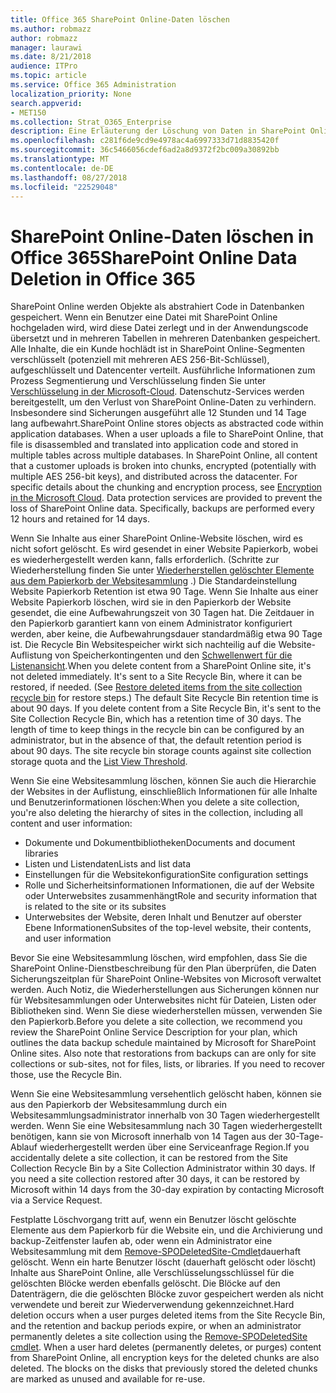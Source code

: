 ```yaml
---
title: Office 365 SharePoint Online-Daten löschen
ms.author: robmazz
author: robmazz
manager: laurawi
ms.date: 8/21/2018
audience: ITPro
ms.topic: article
ms.service: Office 365 Administration
localization_priority: None
search.appverid:
- MET150
ms.collection: Strat_O365_Enterprise
description: Eine Erläuterung der Löschung von Daten in SharePoint Online.
ms.openlocfilehash: c281f6de9cd9e4978ac4a6997333d71d8835420f
ms.sourcegitcommit: 36c5466056cdef6ad2a8d9372f2bc009a30892bb
ms.translationtype: MT
ms.contentlocale: de-DE
ms.lasthandoff: 08/27/2018
ms.locfileid: "22529048"
---
```

# <a name="sharepoint-online-data-deletion-in-office-365"></a><span data-ttu-id="b5308-103">SharePoint Online-Daten löschen in Office 365</span><span class="sxs-lookup"><span data-stu-id="b5308-103">SharePoint Online Data Deletion in Office 365</span></span>

<span data-ttu-id="b5308-p101">SharePoint Online werden Objekte als abstrahiert Code in Datenbanken gespeichert. Wenn ein Benutzer eine Datei mit SharePoint Online hochgeladen wird, wird diese Datei zerlegt und in der Anwendungscode übersetzt und in mehreren Tabellen in mehreren Datenbanken gespeichert. Alle Inhalte, die ein Kunde hochlädt ist in SharePoint Online-Segmenten verschlüsselt (potenziell mit mehreren AES 256-Bit-Schlüssel), aufgeschlüsselt und Datencenter verteilt. Ausführliche Informationen zum Prozess Segmentierung und Verschlüsselung finden Sie unter [Verschlüsselung in der Microsoft-Cloud](office-365-encryption-in-the-microsoft-cloud-overview.md). Datenschutz-Services werden bereitgestellt, um den Verlust von SharePoint Online-Daten zu verhindern. Insbesondere sind Sicherungen ausgeführt alle 12 Stunden und 14 Tage lang aufbewahrt.</span><span class="sxs-lookup"><span data-stu-id="b5308-p101">SharePoint Online stores objects as abstracted code within application databases. When a user uploads a file to SharePoint Online, that file is disassembled and translated into application code and stored in multiple tables across multiple databases. In SharePoint Online, all content that a customer uploads is broken into chunks, encrypted (potentially with multiple AES 256-bit keys), and distributed across the datacenter. For specific details about the chunking and encryption process, see [Encryption in the Microsoft Cloud](office-365-encryption-in-the-microsoft-cloud-overview.md). Data protection services are provided to prevent the loss of SharePoint Online data. Specifically, backups are performed every 12 hours and retained for 14 days.</span></span>

<span data-ttu-id="b5308-p102">Wenn Sie Inhalte aus einer SharePoint Online-Website löschen, wird es nicht sofort gelöscht. Es wird gesendet in einer Website Papierkorb, wobei es wiederhergestellt werden kann, falls erforderlich. (Schritte zur Wiederherstellung finden Sie unter [Wiederherstellen gelöschter Elemente aus dem Papierkorb der Websitesammlung](https://support.office.com/article/Restore-deleted-items-from-the-site-collection-recycle-bin-5fa924ee-16d7-487b-9a0a-021b9062d14b) .) Die Standardeinstellung Website Papierkorb Retention ist etwa 90 Tage. Wenn Sie Inhalte aus einer Website Papierkorb löschen, wird sie in den Papierkorb der Website gesendet, die eine Aufbewahrungszeit von 30 Tagen hat. Die Zeitdauer in den Papierkorb garantiert kann von einem Administrator konfiguriert werden, aber keine, die Aufbewahrungsdauer standardmäßig etwa 90 Tage ist. Die Recycle Bin Websitespeicher wirkt sich nachteilig auf die Website-Auflistung von Speicherkontingenten und den [Schwellenwert für die Listenansicht](https://support.office.com/article/List-View-Threshold-b8588dae-9387-48c2-9248-c24122f07c59).</span><span class="sxs-lookup"><span data-stu-id="b5308-p102">When you delete content from a SharePoint Online site, it's not deleted immediately. It's sent to a Site Recycle Bin, where it can be restored, if needed. (See [Restore deleted items from the site collection recycle bin](https://support.office.com/article/Restore-deleted-items-from-the-site-collection-recycle-bin-5fa924ee-16d7-487b-9a0a-021b9062d14b) for restore steps.) The default Site Recycle Bin retention time is about 90 days. If you delete content from a Site Recycle Bin, it's sent to the Site Collection Recycle Bin, which has a retention time of 30 days. The length of time to keep things in the recycle bin can be configured by an administrator, but in the absence of that, the default retention period is about 90 days. The site recycle bin storage counts against site collection storage quota and the [List View Threshold](https://support.office.com/article/List-View-Threshold-b8588dae-9387-48c2-9248-c24122f07c59).</span></span>

<span data-ttu-id="b5308-116">Wenn Sie eine Websitesammlung löschen, können Sie auch die Hierarchie der Websites in der Auflistung, einschließlich Informationen für alle Inhalte und Benutzerinformationen löschen:</span><span class="sxs-lookup"><span data-stu-id="b5308-116">When you delete a site collection, you're also deleting the hierarchy of sites in the collection, including all content and user information:</span></span>
- <span data-ttu-id="b5308-117">Dokumente und Dokumentbibliotheken</span><span class="sxs-lookup"><span data-stu-id="b5308-117">Documents and document libraries</span></span>
- <span data-ttu-id="b5308-118">Listen und Listendaten</span><span class="sxs-lookup"><span data-stu-id="b5308-118">Lists and list data</span></span>
- <span data-ttu-id="b5308-119">Einstellungen für die Websitekonfiguration</span><span class="sxs-lookup"><span data-stu-id="b5308-119">Site configuration settings</span></span>
- <span data-ttu-id="b5308-120">Rolle und Sicherheitsinformationen Informationen, die auf der Website oder Unterwebsites zusammenhängt</span><span class="sxs-lookup"><span data-stu-id="b5308-120">Role and security information that is related to the site or its subsites</span></span>
- <span data-ttu-id="b5308-121">Unterwebsites der Website, deren Inhalt und Benutzer auf oberster Ebene Informationen</span><span class="sxs-lookup"><span data-stu-id="b5308-121">Subsites of the top-level website, their contents, and user information</span></span>

<span data-ttu-id="b5308-p103">Bevor Sie eine Websitesammlung löschen, wird empfohlen, dass Sie die SharePoint Online-Dienstbeschreibung für den Plan überprüfen, die Daten Sicherungszeitplan für SharePoint Online-Websites von Microsoft verwaltet werden. Auch Notiz, die Wiederherstellungen aus Sicherungen können nur für Websitesammlungen oder Unterwebsites nicht für Dateien, Listen oder Bibliotheken sind. Wenn Sie diese wiederherstellen müssen, verwenden Sie den Papierkorb.</span><span class="sxs-lookup"><span data-stu-id="b5308-p103">Before you delete a site collection, we recommend you review the SharePoint Online Service Description for your plan, which outlines the data backup schedule maintained by Microsoft for SharePoint Online sites. Also note that restorations from backups can are only for site collections or sub-sites, not for files, lists, or libraries. If you need to recover those, use the Recycle Bin.</span></span>

<span data-ttu-id="b5308-p104">Wenn Sie eine Websitesammlung versehentlich gelöscht haben, können sie aus den Papierkorb der Websitesammlung durch ein Websitesammlungsadministrator innerhalb von 30 Tagen wiederhergestellt werden. Wenn Sie eine Websitesammlung nach 30 Tagen wiederhergestellt benötigen, kann sie von Microsoft innerhalb von 14 Tagen aus der 30-Tage-Ablauf wiederhergestellt werden über eine Serviceanfrage Region.</span><span class="sxs-lookup"><span data-stu-id="b5308-p104">If you accidentally delete a site collection, it can be restored from the Site Collection Recycle Bin by a Site Collection Administrator within 30 days. If you need a site collection restored after 30 days, it can be restored by Microsoft within 14 days from the 30-day expiration by contacting Microsoft via a Service Request.</span></span>

<span data-ttu-id="b5308-p105">Festplatte Löschvorgang tritt auf, wenn ein Benutzer löscht gelöschte Elemente aus dem Papierkorb für die Website ein, und die Archivierung und backup-Zeitfenster laufen ab, oder wenn ein Administrator eine Websitesammlung mit dem [Remove-SPODeletedSite-Cmdlet](https://docs.microsoft.com/powershell/module/sharepoint-online/Remove-SPODeletedSite?view=sharepoint-ps)dauerhaft gelöscht. Wenn ein harte Benutzer löscht (dauerhaft gelöscht oder löscht) Inhalte aus SharePoint Online, alle Verschlüsselungsschlüssel für die gelöschten Blöcke werden ebenfalls gelöscht. Die Blöcke auf den Datenträgern, die die gelöschten Blöcke zuvor gespeichert werden als nicht verwendete und bereit zur Wiederverwendung gekennzeichnet.</span><span class="sxs-lookup"><span data-stu-id="b5308-p105">Hard deletion occurs when a user purges deleted items from the Site Recycle Bin, and the retention and backup periods expire, or when an administrator permanently deletes a site collection using the [Remove-SPODeletedSite cmdlet](https://docs.microsoft.com/powershell/module/sharepoint-online/Remove-SPODeletedSite?view=sharepoint-ps). When a user hard deletes (permanently deletes, or purges) content from SharePoint Online, all encryption keys for the deleted chunks are also deleted. The blocks on the disks that previously stored the deleted chunks are marked as unused and available for re-use.</span></span>
